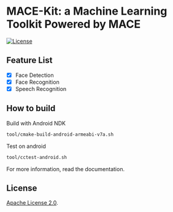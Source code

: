 MACE-Kit: a Machine Learning Toolkit Powered by MACE
====================================================

[![License](https://img.shields.io/badge/License-Apache%202.0-blue.svg)](LICENSE)

Feature List
-------------

- [x] Face Detection
- [x] Face Recognition
- [x] Speech Recognition

How to build
-------------

Build with Android NDK
```sh
tool/cmake-build-android-armeabi-v7a.sh
```

Test on android
```bash
tool/cctest-android.sh
```

For more information, read the documentation.

## License
[Apache License 2.0](LICENSE).
